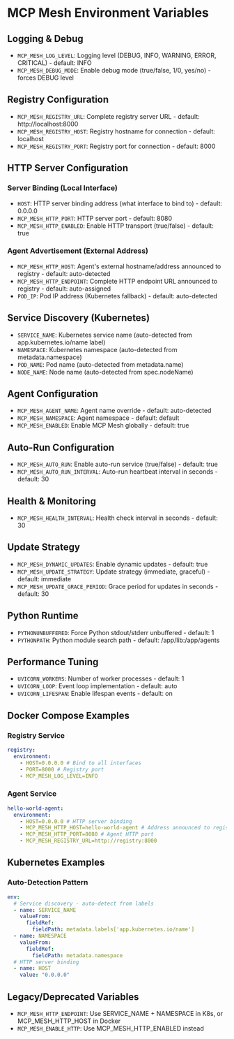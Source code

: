 # MCP Mesh Environment Variables

## Logging & Debug

- `MCP_MESH_LOG_LEVEL`: Logging level (DEBUG, INFO, WARNING, ERROR, CRITICAL) - default: INFO
- `MCP_MESH_DEBUG_MODE`: Enable debug mode (true/false, 1/0, yes/no) - forces DEBUG level

## Registry Configuration

- `MCP_MESH_REGISTRY_URL`: Complete registry server URL - default: http://localhost:8000
- `MCP_MESH_REGISTRY_HOST`: Registry hostname for connection - default: localhost
- `MCP_MESH_REGISTRY_PORT`: Registry port for connection - default: 8000

## HTTP Server Configuration

### Server Binding (Local Interface)

- `HOST`: HTTP server binding address (what interface to bind to) - default: 0.0.0.0
- `MCP_MESH_HTTP_PORT`: HTTP server port - default: 8080
- `MCP_MESH_HTTP_ENABLED`: Enable HTTP transport (true/false) - default: true

### Agent Advertisement (External Address)

- `MCP_MESH_HTTP_HOST`: Agent's external hostname/address announced to registry - default: auto-detected
- `MCP_MESH_HTTP_ENDPOINT`: Complete HTTP endpoint URL announced to registry - default: auto-assigned
- `POD_IP`: Pod IP address (Kubernetes fallback) - default: auto-detected

## Service Discovery (Kubernetes)

- `SERVICE_NAME`: Kubernetes service name (auto-detected from app.kubernetes.io/name label)
- `NAMESPACE`: Kubernetes namespace (auto-detected from metadata.namespace)
- `POD_NAME`: Pod name (auto-detected from metadata.name)
- `NODE_NAME`: Node name (auto-detected from spec.nodeName)

## Agent Configuration

- `MCP_MESH_AGENT_NAME`: Agent name override - default: auto-detected
- `MCP_MESH_NAMESPACE`: Agent namespace - default: default
- `MCP_MESH_ENABLED`: Enable MCP Mesh globally - default: true

## Auto-Run Configuration

- `MCP_MESH_AUTO_RUN`: Enable auto-run service (true/false) - default: true
- `MCP_MESH_AUTO_RUN_INTERVAL`: Auto-run heartbeat interval in seconds - default: 30

## Health & Monitoring

- `MCP_MESH_HEALTH_INTERVAL`: Health check interval in seconds - default: 30

## Update Strategy

- `MCP_MESH_DYNAMIC_UPDATES`: Enable dynamic updates - default: true
- `MCP_MESH_UPDATE_STRATEGY`: Update strategy (immediate, graceful) - default: immediate
- `MCP_MESH_UPDATE_GRACE_PERIOD`: Grace period for updates in seconds - default: 30

## Python Runtime

- `PYTHONUNBUFFERED`: Force Python stdout/stderr unbuffered - default: 1
- `PYTHONPATH`: Python module search path - default: /app/lib:/app/agents

## Performance Tuning

- `UVICORN_WORKERS`: Number of worker processes - default: 1
- `UVICORN_LOOP`: Event loop implementation - default: auto
- `UVICORN_LIFESPAN`: Enable lifespan events - default: on

## Docker Compose Examples

### Registry Service

```yaml
registry:
  environment:
    - HOST=0.0.0.0 # Bind to all interfaces
    - PORT=8000 # Registry port
    - MCP_MESH_LOG_LEVEL=INFO
```

### Agent Service

```yaml
hello-world-agent:
  environment:
    - HOST=0.0.0.0 # HTTP server binding
    - MCP_MESH_HTTP_HOST=hello-world-agent # Address announced to registry
    - MCP_MESH_HTTP_PORT=8080 # Agent HTTP port
    - MCP_MESH_REGISTRY_URL=http://registry:8000
```

## Kubernetes Examples

### Auto-Detection Pattern

```yaml
env:
  # Service discovery - auto-detect from labels
  - name: SERVICE_NAME
    valueFrom:
      fieldRef:
        fieldPath: metadata.labels['app.kubernetes.io/name']
  - name: NAMESPACE
    valueFrom:
      fieldRef:
        fieldPath: metadata.namespace
  # HTTP server binding
  - name: HOST
    value: "0.0.0.0"
```

## Legacy/Deprecated Variables

- `MCP_MESH_HTTP_ENDPOINT`: Use SERVICE_NAME + NAMESPACE in K8s, or MCP_MESH_HTTP_HOST in Docker
- `MCP_MESH_ENABLE_HTTP`: Use MCP_MESH_HTTP_ENABLED instead
